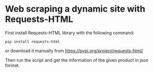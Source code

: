 # Web scraping a dynamic site with Requests-HTML

First install Requests-HTML library with the following command:

`pip install requests-html`

or download it manually from https://pypi.org/project/requests-html/

Then run the script and get the information of the given product in json format.

